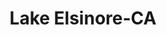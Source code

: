 ---
title: Lake Elsinore-CA
slug: lake-elsinore-ca
f_state:
- cms/state/california.md
f_locations:
- cms/payday-loan/all-american-payday-advance-3712.md
- cms/payday-loan/califorina-budget-finance-5773.md
- cms/payday-loan/califorina-budget-finance-5796.md
- cms/payday-loan/carey-williams-check-cashiers-6066.md
- cms/payday-loan/cash-til-payday-8723.md
- cms/payday-loan/check-cashers-10648.md
- cms/payday-loan/check-cashers-ii-10680.md
- cms/payday-loan/check-into-cash-12687.md
- cms/payday-loan/check-into-cash-12732.md
- cms/payday-loan/e-z-cash-advance-16378.md
- cms/payday-loan/eagles-check-cashing-16460.md
- cms/payday-loan/express-cash-advance-16908.md
- cms/payday-loan/express-cash-advance-16909.md
- cms/payday-loan/family-advances-17436.md
- cms/payday-loan/family-advances-17437.md
- cms/payday-loan/ffi-payday-loans-17987.md
- cms/payday-loan/lake-elsinore-check-cashing-20223.md
- cms/payday-loan/lake-elsinore-e-z-cash-advance-20224.md
- cms/payday-loan/m-l-a-lake-elsn-inc-20587.md
- cms/payday-loan/payday-advance-23750.md
- cms/payday-loan/payday-advance-23754.md
- cms/payday-loan/payday-advance-23755.md
- cms/payday-loan/payday-advance-murrieta-23768.md
- cms/payday-loan/ria-envia-3960-26004.md
- cms/payday-loan/ria-envia-3960-26005.md
- cms/payday-loan/th-e-check-cashers-27354.md
- cms/payday-loan/th-e-check-cashers-ii-27355.md
updated-on: '2024-05-30T13:41:28.615Z'
created-on: '2024-05-30T13:41:28.615Z'
published-on: '2024-05-30T13:54:32.469Z'
f_city: Lake Elsinore
layout: '[city].html'
tags: city
---